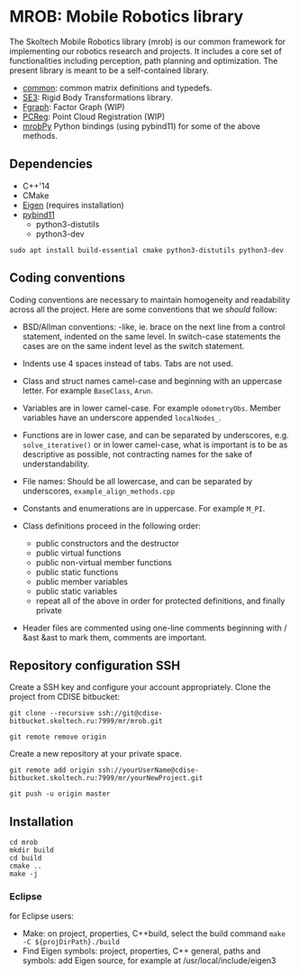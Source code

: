 # MROB: Mobile Robotics library
The Skoltech Mobile Robotics library (mrob) is our common framework for implementing our robotics research and projects. It includes a core set of functionalities including perception, path planning and optimization. The present library is meant to be a self-contained library.
* [common](https://cdise-bitbucket.skoltech.ru/projects/MR/repos/mrob/browse/src/common): common matrix definitions and typedefs.
* [SE3](https://cdise-bitbucket.skoltech.ru/projects/MR/repos/mrob/browse/src/SE3): Rigid Body Transformations library.
* [Fgraph](https://cdise-bitbucket.skoltech.ru/projects/MR/repos/mrob/browse/src/FGraph): Factor Graph (WIP)
* [PCReg](https://cdise-bitbucket.skoltech.ru/projects/MR/repos/mrob/browse/src/PCRegistration): Point Cloud Registration (WIP)
* [mrobPy](https://cdise-bitbucket.skoltech.ru/projects/MR/repos/mrob/browse/mrobpy) Python bindings (using pybind11) for some of the above methods.

## Dependencies
* C++'14
* CMake
* [Eigen](http://eigen.tuxfamily.org/index.php?title=Main_Page) (requires installation)
* [pybind11](https://github.com/pybind/pybind11)
  - python3-distutils
  - python3-dev

`sudo apt install build-essential cmake python3-distutils python3-dev`

## Coding conventions
Coding conventions are necessary to maintain homogeneity and readability across all the project. Here are some conventions that we _should_ follow:

* BSD/Allman conventions: -like, ie. brace on the next line from a control statement, indented on the same level. In switch-case statements the cases are on the same indent level as the switch statement.
* Indents use 4 spaces instead of tabs. Tabs are not used.
* Class and struct names camel-case and beginning with an uppercase letter. For example `BaseClass`, `Arun`.
* Variables are in lower camel-case. For example `odometryObs`. Member variables have an underscore appended `localNodes_`.
* Functions are in lower case, and can be separated by underscores, e.g. `solve_iterative()` or in lower camel-case, what is important is to be as descriptive as possible, not contracting names for the sake of understandability.
* File names: Should be all lowercase, and can be separated by underscores, `example_align_methods.cpp`
* Constants and enumerations are in uppercase. For example `M_PI`.
* Class definitions proceed in the following order:

  - public constructors and the destructor
  - public virtual functions
  - public non-virtual member functions
  - public static functions
  - public member variables
  - public static variables
  - repeat all of the above in order for protected definitions, and finally private
* Header files are commented using one-line comments beginning with / &ast &ast to mark them, comments are important.


## Repository configuration SSH

Create a SSH key and configure your account appropriately.
Clone the project from CDISE bitbucket:

`git clone --recursive ssh://git@cdise-bitbucket.skoltech.ru:7999/mr/mrob.git`


`git remote remove origin`

Create a new repository at your private space.

`git remote add origin ssh://yourUserName@cdise-bitbucket.skoltech.ru:7999/mr/yourNewProject.git`

`git push -u origin master`


## Installation
```
cd mrob
mkdir build
cd build
cmake ..
make -j
```


### Eclipse
for Eclipse users:
* Make: on project, properties, C++build, select the build command `make -C ${projDirPath}./build`
* Find Eigen symbols: project, properties, C++ general, paths and symbols: add Eigen source, for example at /usr/local/include/eigen3


